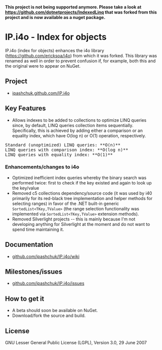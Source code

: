 **This project is not being supported anymore.  Please take a look at https://github.com/dotnetprojects/IndexedLinq that was forked from this project and is now available as a nuget package.**

IP.i4o - Index for objects
=======================

IP.i4o (index for objects) enhances the i4o library (<https://github.com/ericksoa/i4o>) from which it was forked. This library was renamed as well in order to prevent confusion if, for example, both this and the original were to appear on NuGet.

## Project
* [ipashchuk.github.com/IP.i4o](http://ipashchuk.github.com/IP.i4o)

## Key Features

* Allows indexes to be added to collections to optimize LINQ queries since, by default, LINQ queries collection items sequentially. Specifically, this is achieved by adding either a comparison or an equality index, which have O(log n) or O(1) operation, respectively.
<pre>Standard (unoptimized) LINQ queries: **O(n)**
LINQ queries with comparison index: **O(log n)**
LINQ queries with equality index: **O(1)**</pre>

### Enhancements/changes to i4o

* Optimized inefficient index queries whereby the binary search was performed twice: first to check if the key existed and again to look up the key/value
* Removed c5 collections dependency/source code (it was used by i40 primarily for its red-black tree implementation and helper methods for selecting ranges) in favor of the .NET built-in generic `SortedList<TKey,TValue>` (the range selection functionality was implemented via `SortedList<TKey,TValue>` extension methods).
* Removed Silverlight projects -- this is mainly because I'm not developing anything for Silverlight at the moment and do not want to spend time maintaining it.

## Documentation

* [github.com/ipashchuk/IP.i4o/wiki](https://github.com/ipashchuk/IP.i4o/wiki)

## Milestones/issues

* [github.com/ipashchuk/IP.i4o/issues](https://github.com/ipashchuk/IP.i4o/issues)

## How to get it

* A beta should soon be available on NuGet.
* Download/fork the source and build.

## License

GNU Lesser General Public License (LGPL), Version 3.0, 29 June 2007
